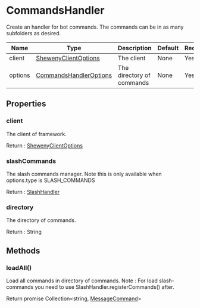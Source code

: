 # CommandsHandler

Create an handler for bot commands. The commands can be in as many subfolders as desired.

| Name    | Type                                                                | Description               | Default | Required |
| ------- | ------------------------------------------------------------------- | ------------------------- | ------- | -------- |
| client  | [ShewenyClientOptions](./ShewenyClient.md)                          | The client                | None    | Yes      |
| options | [CommandsHandlerOptions](./typedef/MessageCommandHandlerOptions.md) | The directory of commands | None    | Yes      |

## Properties

### client

The client of framework.

Return : [ShewenyClientOptions](./ShewenyClient.md)

### slashCommands

The slash commands manager.
Note this is only available when options.type is SLASH_COMMANDS

Return : [SlashHandler](./SlashHandler.md)

### directory

The directory of commands.

Return : String

## Methods

### loadAll()

Load all commands in directory of commands.
Note : For load slash-commands you need to use SlashHandler.registerCommands() after.

Return promise Collection\<string, [MessageCommand](../structures/MessageCommand.md)>
